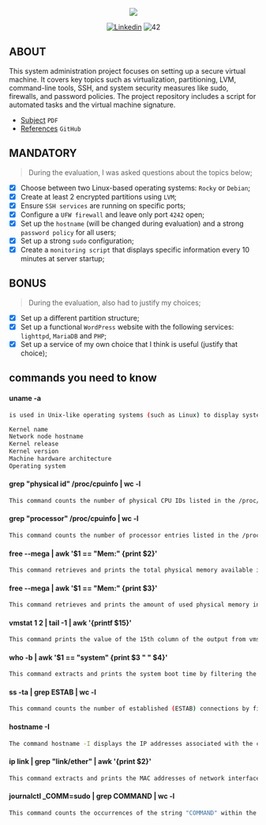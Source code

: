 <p align="center">
  <img src="https://github.com/mazen-tech/42-banner/blob/main/born2beroot1711382732.jpeg">
</p>

<p align="center">
	<a href='https://www.linkedin.com/in/mazen-tarek-2b2275296/' target="_blank"><img alt='Linkedin' src='https://img.shields.io/badge/LinkedIn-100000?style=flat-square&logo=Linkedin&logoColor=white&labelColor=0A66C2&color=0A66C2'/></a>
	<a target="_blank"><img alt='42' src='https://img.shields.io/badge/Warsaw-100000?style=flat-square&logo=42&logoColor=white&labelColor=000000&color=000000'/></a>
</p>



## ABOUT
This system administration project focuses on setting up a secure virtual machine. It covers key topics such as virtualization, partitioning, LVM, command-line tools, SSH, and system security measures like sudo, firewalls, and password policies. The project repository includes a script for automated tasks and the virtual machine signature.

- [Subject](https://github.com/jotavare/born2beroot/blob/master/subject/en_subject_born2beroot.pdf) `PDF`
- [References](https://github.com/jotavare/42-resources#01-born2beroot) `GitHub`

## MANDATORY
> During the evaluation, I was asked questions about the topics below;
- [x] Choose between two Linux-based operating systems: `Rocky` or `Debian`;
- [x] Create at least 2 encrypted partitions using `LVM`;
- [x] Ensure `SSH services` are running on specific ports;
- [x] Configure a `UFW firewall` and leave only port `4242` open;
- [x] Set up the `hostname` (will be changed during evaluation) and a strong `password policy` for all users;
- [x] Set up a strong `sudo` configuration;
- [x] Create a `monitoring script` that displays specific information every 10 minutes at server startup;

## BONUS
> During the evaluation, also had to justify my choices;
- [x] Set up a different partition structure;
- [x] Set up a functional `WordPress` website with the following services: `lighttpd`, `MariaDB` and `PHP`;
- [x] Set up a service of my own choice that I think is useful (justify that choice);

## commands you need to know
#### uname -a

```bash
is used in Unix-like operating systems (such as Linux) to display system information. When you execute uname -a, it prints out various details about the system, including:

Kernel name
Network node hostname
Kernel release
Kernel version
Machine hardware architecture
Operating system
```

#### grep "physical id" /proc/cpuinfo | wc -l

```bash
This command counts the number of physical CPU IDs listed in the /proc/cpuinfo file and prints the count
```

#### grep "processor" /proc/cpuinfo | wc -l
```bash
This command counts the number of processor entries listed in the /proc/cpuinfo file and prints the count
```

#### free --mega | awk '$1 == "Mem:" {print $2}'
```bash
This command retrieves and prints the total physical memory available in megabytes by filtering the output of the free command using awk
```

#### free --mega | awk '$1 == "Mem:" {print $3}'
```bash
This command retrieves and prints the amount of used physical memory in megabytes by filtering the output of the free command using awk
```

#### vmstat 1 2 | tail -1 | awk '{printf $15}'
```bash
This command prints the value of the 15th column of the output from vmstat 1 2 command after filtering through tail, displaying the second set of statistics
```

#### who -b | awk '$1 == "system" {print $3 " " $4}'
```bash
This command extracts and prints the system boot time by filtering the output of the who -b command using awk, displaying the date and time
```
#### ss -ta | grep ESTAB | wc -l
```bash
This command counts the number of established (ESTAB) connections by filtering the output of ss -ta command using grep, then using wc -l to count the lines
```

#### hostname -I
```bash
The command hostname -I displays the IP addresses associated with the current system's hostname. It prints the IP addresses on a single line, separated by spaces
```

#### ip link | grep "link/ether" | awk '{print $2}'
```bash
This command extracts and prints the MAC addresses of network interfaces by filtering the output of ip link
```

#### journalctl _COMM=sudo | grep COMMAND | wc -l
```bash
This command counts the occurrences of the string "COMMAND" within the logs generated by the sudo command in the systemd journal
```
